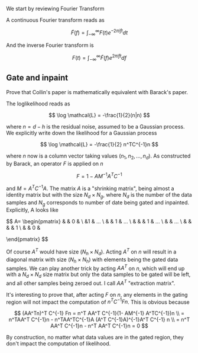 We start by reviewing Fourier Transform

A continuous Fourier transform reads as

$$
\tilde{F}(f) = \int_{-\infty}^{\infty} F(t)e^{-2\pi i ft} dt
$$

And the inverse Fourier transform is 

$$
F(t) = \int_{-\infty}^{\infty} \tilde{F}(f) e^{2\pi i f t }df
$$

## Gate and inpaint

Prove that Collin's paper is mathematically equivalent with Barack's paper.

The loglikelihood reads as 

$$
\log \mathcal{L} = -\frac{1}{2}(n|n)
$$

where $n=d-h$ is the residual noise, assumed to be a Gaussian process. We explicitly write down the likelihood for a Gaussian process

$$
\log \mathcal{L} = -\frac{1}{2} n^TC^{-1}n
$$

where $n$ now is a column vector taking values $(n_1, n_2, ..., n_d)$. As constructed by Barack, an operator $F$ is applied on $n$

$$
F = 1 - AM^{-1}A^T C^{-1}
$$

and $M = A^T C^{-1} A$. The matrix $A$ is a "shrinking matrix", being almost a identity matrix but with the size $N_d \times N_g$, where $N_d$ is the number of the data samples and $N_g$ corresponds to number of date being gated and inpainted. Explicitly, A looks like

$$
A= \begin{pmatrix}
 & & 0 & \\
&1 & ... \\
& & 1 & ... \\
& &   & 1 & ...  \\
& & ... \\
& & & & 1 \\
& & 0 & 

\end{pmatrix}
$$

Of course $A^T$ would have size $(N_h \times N_d)$. Acting $A^T$ on $n$ will result in a diagonal matrix with size $(N_h \times N_h)$ with elements being the gated data samples. We can play another trick by acting $AA^T$ on $n$, which will end up with a $N_d \times N_d$ size matrix but only the data samples to be gated will be left, and all other samples being zeroed out. I call $AA^T$ "extraction matrix".



It's interesting to prove that, after acting $F$ on $n$, any elements in the gating region will not impact the computation of $n^T C^{-1} Fn$. This is obvious because 

$$
(AA^Tn)^T C^{-1} Fn = n^T AA^T C^{-1}(1- AM^{-1} A^TC^{-1})n \\
= n^TAA^T C^{-1}n - n^TAA^TC^{-1}A (A^T C^{-1}A)^{-1}A^T C^{-1} n \\
= n^T AA^T C^{-1}n - n^T AA^T C^{-1}n = 0
$$

By construction, no matter what data values are in the gated region, they don't impact the computation of likelihood.

